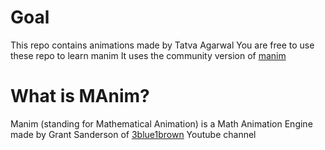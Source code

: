 # Goal
This repo contains animations made by Tatva Agarwal
You are free to use these repo to learn manim
It uses the community version of [manim](https://www.manim.community/)
# What is MAnim?

Manim (standing for Mathematical Animation) is a Math Animation Engine
made by Grant Sanderson of [3blue1brown](https://www.youtube.com/c/3blue1brown) Youtube channel